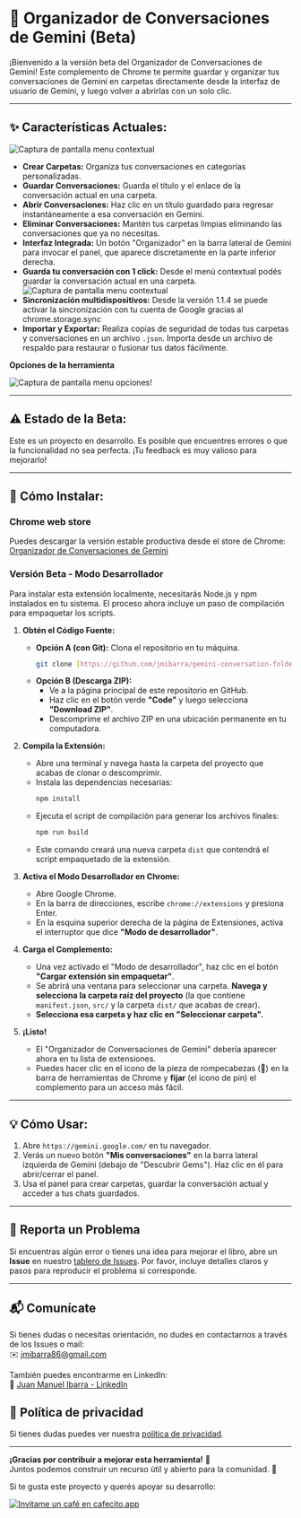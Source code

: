 # 📁 Organizador de Conversaciones de Gemini (Beta)

¡Bienvenido a la versión beta del Organizador de Conversaciones de Gemini! Este complemento de Chrome te permite guardar y organizar tus conversaciones de Gemini en carpetas directamente desde la interfaz de usuario de Gemini, y luego volver a abrirlas con un solo clic.

---

## ✨ **Características Actuales:**

![Captura de pantalla menu contextual](images/main-section.png)

* **Crear Carpetas:** Organiza tus conversaciones en categorías personalizadas.
* **Guardar Conversaciones:** Guarda el título y el enlace de la conversación actual en una carpeta.
* **Abrir Conversaciones:** Haz clic en un título guardado para regresar instantáneamente a esa conversación en Gemini.
* **Eliminar Conversaciones:** Mantén tus carpetas limpias eliminando las conversaciones que ya no necesitas.
* **Interfaz Integrada:** Un botón "Organizador" en la barra lateral de Gemini para invocar el panel, que aparece discretamente en la parte inferior derecha.
* **Guarda tu conversación con 1 click:** Desde el menú contextual podés guardar la conversación actual en una carpeta. ![Captura de pantalla menu contextual](images/context-menu.png)
* **Sincronización multidispositivos:** Desde la versión 1.1.4 se puede activar la sincronización con tu cuenta de Google gracias al chrome.storage.sync 
* **Importar y Exportar:** Realiza copias de seguridad de todas tus carpetas y conversaciones en un archivo `.json`. Importa desde un archivo de respaldo para restaurar o fusionar tus datos fácilmente.

**Opciones de la herramienta**

![Captura de pantalla menu opciones](images/options-menu.png)!

---

## ⚠️ **Estado de la Beta:**

Este es un proyecto en desarrollo. Es posible que encuentres errores o que la funcionalidad no sea perfecta. ¡Tu feedback es muy valioso para mejorarlo!

---

## 🚀 **Cómo Instalar:**

### Chrome web store

Puedes descargar la versión estable productiva desde el store de Chrome: [Organizador de Conversaciones de Gemini](https://chromewebstore.google.com/detail/gafkcjhjichbmdclinadljhmpaenmpgd?utm_source=item-share-cb)

### Versión Beta - Modo Desarrollador

Para instalar esta extensión localmente, necesitarás Node.js y npm instalados en tu sistema. El proceso ahora incluye un paso de compilación para empaquetar los scripts.

1.  **Obtén el Código Fuente:**
    * **Opción A (con Git):** Clona el repositorio en tu máquina.
        ```bash
        git clone [https://github.com/jmibarra/gemini-conversation-folders-addon.git](https://github.com/jmibarra/gemini-conversation-folders-addon.git)
        ```
    * **Opción B (Descarga ZIP):**
        * Ve a la página principal de este repositorio en GitHub.
        * Haz clic en el botón verde **"Code"** y luego selecciona **"Download ZIP"**.
        * Descomprime el archivo ZIP en una ubicación permanente en tu computadora.

2.  **Compila la Extensión:**
    * Abre una terminal y navega hasta la carpeta del proyecto que acabas de clonar o descomprimir.
    * Instala las dependencias necesarias:
        ```bash
        npm install
        ```
    * Ejecuta el script de compilación para generar los archivos finales:
        ```bash
        npm run build
        ```
    * Este comando creará una nueva carpeta `dist` que contendrá el script empaquetado de la extensión.

3.  **Activa el Modo Desarrollador en Chrome:**
    * Abre Google Chrome.
    * En la barra de direcciones, escribe `chrome://extensions` y presiona Enter.
    * En la esquina superior derecha de la página de Extensiones, activa el interruptor que dice **"Modo de desarrollador"**.

4.  **Carga el Complemento:**
    * Una vez activado el "Modo de desarrollador", haz clic en el botón **"Cargar extensión sin empaquetar"**.
    * Se abrirá una ventana para seleccionar una carpeta. **Navega y selecciona la carpeta raíz del proyecto** (la que contiene `manifest.json`, `src/` y la carpeta `dist/` que acabas de crear).
    * **Selecciona esa carpeta y haz clic en "Seleccionar carpeta".**

5.  **¡Listo!**
    * El "Organizador de Conversaciones de Gemini" debería aparecer ahora en tu lista de extensiones.
    * Puedes hacer clic en el icono de la pieza de rompecabezas (🧩) en la barra de herramientas de Chrome y **fijar** (el icono de pin) el complemento para un acceso más fácil.

---

## 💡 **Cómo Usar:**

1.  Abre `https://gemini.google.com/` en tu navegador.
2.  Verás un nuevo botón **"Mis conversaciones"** en la barra lateral izquierda de Gemini (debajo de "Descubrir Gems"). Haz clic en él para abrir/cerrar el panel.
3.  Usa el panel para crear carpetas, guardar la conversación actual y acceder a tus chats guardados.

---

## 🐞 Reporta un Problema

Si encuentras algún error o tienes una idea para mejorar el libro, abre un **Issue** en nuestro [tablero de Issues](https://github.com/jmibarra/gemini-conversation-folders-addon/issues). Por favor, incluye detalles claros y pasos para reproducir el problema si corresponde.

---

## 📬 Comunícate

Si tienes dudas o necesitas orientación, no dudes en contactarnos a través de los Issues o mail:  
✉️ [jmibarra86@gmail.com](mailto:jmibarra86@gmail.com)

También puedes encontrarme en LinkedIn:  
🔗 [Juan Manuel Ibarra - LinkedIn](https://www.linkedin.com/in/juan-manuel-ibarra-activity/)

## 🔑 Política de privacidad

Si tienes dudas puedes ver nuestra [política de privacidad](https://gist.github.com/jmibarra/cbaef743ac38b6c98e5c115f4f5310ad).

---

**¡Gracias por contribuir a mejorar esta herramienta!** 🌟  
Juntos podemos construir un recurso útil y abierto para la comunidad. 🙌

Si te gusta este proyecto y querés apoyar su desarrollo:

[![Invitame un café en cafecito.app](https://cdn.cafecito.app/imgs/buttons/button_1.svg)](https://cafecito.app/jmibarradev)
